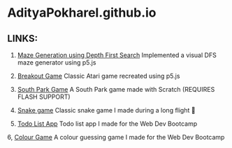 # AdityaPokharel.github.io

## LINKS:

1. [Maze Generation using Depth First Search](https://adityapokharel.github.io/p5/maze-generator)
      Implemented a visual DFS maze generator using p5.js
    
2. [Breakout Game](https://adityapokharel.github.io/p5/breakout)
    Classic Atari game recreated using p5.js
    
3. [South Park Game](https://scratch.mit.edu/projects/163703719/)
    A South Park game made with Scratch (REQUIRES FLASH SUPPORT)   

4. [Snake game](https://adityapokharel.github.io/p5/snake/)
    Classic snake game I made during a long flight 👾
    
5. [Todo List App](https://adityapokharel.github.io/p5/todoListProject/)
    Todo list app I made for the Web Dev Bootcamp
    
6, [Colour Game](https://adityapokharel.github.io/p5/ColorGame/)
    A colour guessing game I made for the Web Dev Bootcamp
